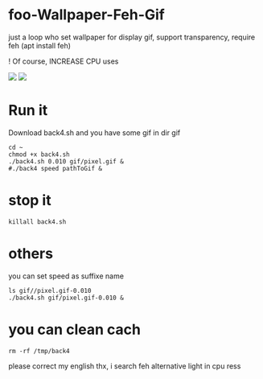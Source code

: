 # foo-Wallpaper-Feh-Gif
just a loop who set wallpaper for display gif,  support transparency, require feh (apt install feh)

! Of course, INCREASE CPU uses

<img src="https://github.com/thomas10-10/foo-Wallpaper-Feh-Gif/raw/master/desktop-animation2.gif"  />
<img src="https://github.com/thomas10-10/foo-Wallpaper-Feh-Gif/raw/master/desktop-animation4.gif"  />

# Run it
Download back4.sh and you have some gif in dir gif
```
cd ~
chmod +x back4.sh
./back4.sh 0.010 gif/pixel.gif &
#./back4 speed pathToGif &
```

# stop it
```
killall back4.sh
```

# others

you can set speed as suffixe name

```
ls gif//pixel.gif-0.010
./back4.sh gif/pixel.gif-0.010 &
```


# you can clean cach
 ```
rm -rf /tmp/back4
```

please correct my english thx, i search feh alternative light in cpu ress



